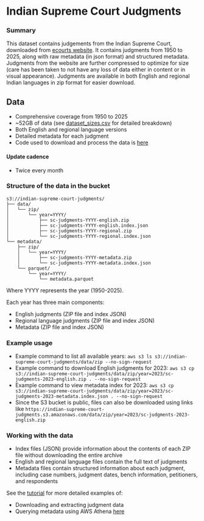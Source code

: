# Indian Supreme Court Judgments

### Summary
This dataset contains judgements from the Indian Supreme Court, downloaded from [ecourts website](https://scr.sci.gov.in). It contains judgments from 1950 to 2025, along with raw metadata (in json format) and structured metadata. Judgments from the website are further compressed to optimize for size (care has been taken to not have any loss of data either in content or in visual appearance). Judgments are available in both English and regional Indian languages in zip format for easier download.

## Data
* Comprehensive coverage from 1950 to 2025
* ~52GB of data (see [dataset_sizes.csv](../../dataset_sizes.csv) for detailed breakdown)
* Both English and regional language versions
* Detailed metadata for each judgment
* Code used to download and process the data is [here](https://github.com/vanga/indian-supreme-court-judgments)

#### Update cadence
* Twice every month

### Structure of the data in the bucket
```
s3://indian-supreme-court-judgments/
├── data/
│   └── zip/
│       └── year=YYYY/
│           ├── sc-judgments-YYYY-english.zip
│           ├── sc-judgments-YYYY-english.index.json
│           ├── sc-judgments-YYYY-regional.zip
│           └── sc-judgments-YYYY-regional.index.json
└── metadata/
    ├── zip/
    │   └── year=YYYY/
    │       ├── sc-judgments-YYYY-metadata.zip
    │       └── sc-judgments-YYYY-metadata.index.json
    └── parquet/
        └── year=YYYY/
            └── metadata.parquet
```

Where YYYY represents the year (1950-2025).

Each year has three main components:
* English judgments (ZIP file and index JSON)
* Regional language judgments (ZIP file and index JSON)
* Metadata (ZIP file and index JSON)

### Example usage
* Example command to list all available years: `aws s3 ls s3://indian-supreme-court-judgments/data/zip --no-sign-request`
* Example command to download English judgments for 2023: `aws s3 cp s3://indian-supreme-court-judgments/data/zip/year=2023/sc-judgments-2023-english.zip . --no-sign-request`
* Example command to view metadata index for 2023: `aws s3 cp s3://indian-supreme-court-judgments/data/zip/year=2023/sc-judgments-2023-metadata.index.json . --no-sign-request`
* Since the S3 bucket is public, files can also be downloaded using links like `https://indian-supreme-court-judgments.s3.amazonaws.com/data/zip/year=2023/sc-judgments-2023-english.zip`

### Working with the data
* Index files (JSON) provide information about the contents of each ZIP file without downloading the entire archive
* English and regional language files contain the full text of judgments
* Metadata files contain structured information about each judgment, including case numbers, judgment dates, bench information, petitioners, and respondents

See the [tutorial](../tutorials/README.md) for more detailed examples of:
* Downloading and extracting judgment data
* Querying metadata using AWS Athena [here](../tutorials/ATHENA.md)